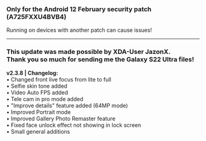 ### Only for the Android 12 February security patch (A725FXXU4BVB4)
Running on devices with another patch can cause issues!

---
### This update was made possible by XDA-User JazonX.<br/>Thank you so much for sending me the Galaxy S22 Ultra files!
<b>v2.3.8 | Changelog:</b>
<br/>• Changed front live focus from lite to full<br/>• Selfie skin tone added<br/>• Video Auto FPS added<br/>• Tele cam in pro mode added<br/>• "Improve details" feature added (64MP mode)<br/>• Improved Portrait mode<br/>• Improved Gallery Photo Remaster feature<br/>• Fixed face unlock effect not showing in lock screen<br/>• Small general additions
